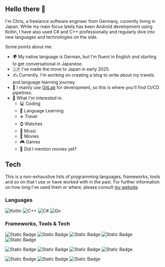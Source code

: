 ## Hello there 👋

I'm Chris, a freelance software engineer from Germany, currently living in Japan.
While my main focus lately has been Android development using Kotlin, I have also
used C# and C++ professionally and regularly dive into new languages and
technologies on the side.

Some points about me:

- 🌍 My native language is German, but I'm fluent in English and starting to get
  conversational in Japanese.
- 🇯🇵 I've made the move to Japan in early 2025.
- ✍️ Currently, I'm working on creating a blog to write about my travels and
  language learning journey.
- 🔧 I mainly use [GitLab](https://gitlab.com/christianzoeller) for development,
  so this is where you'll find CI/CD pipelines.
- 👀 What I'm interested in:
    - 💻 Coding
    - 📓 Language Learning
    - ✈️ Travel
    - ⌚ Watches
    - 🎵 Music
    - 🎥 Movies
    - 🎮 Games
    - 🎦 Did I mention movies yet?

## Tech

This is a non-exhaustive lists of programming languages, frameworks, tools and so on
that I use or have worked with in the past. For further information on how long I've
used them or where, please consult [my website](https://christianzoeller.dev/projects.html).

### Languages

![Kotlin](https://img.shields.io/badge/kotlin-%237F52FF.svg?style=for-the-badge&logo=kotlin&logoColor=white)
![C++](https://img.shields.io/badge/c++-%2300599C.svg?style=for-the-badge&logo=c%2B%2B&logoColor=white)
![C#](https://img.shields.io/badge/c%23-%23239120.svg?style=for-the-badge&logo=csharp&logoColor=white)
![Go](https://img.shields.io/badge/go-%2300ADD8.svg?style=for-the-badge&logo=go&logoColor=white)

### Frameworks, Tools & Tech

![Static Badge](https://img.shields.io/badge/Framework%20-%20AndroidX%20-%20%23001f28%20?color=%23b8eaff)
![Static Badge](https://img.shields.io/badge/Framework%20-%20Jetpack%20Compose%20-%20%23001f28%20?color=%23b8eaff)
![Static Badge](https://img.shields.io/badge/Framework%20-%20Koin%20-%20%23001f28%20?color=%23b8eaff)
![Static Badge](https://img.shields.io/badge/Framework%20-%20.NET%20-%20%23001f28%20?color=%23b8eaff)
![Static Badge](https://img.shields.io/badge/Framework%20-%20WPF%20-%20%23001f28%20?color=%23b8eaff)

![Static Badge](https://img.shields.io/badge/Build%20-%20Gradle%20-%20%23071e26%20?color=%23cfe6f1)
![Static Badge](https://img.shields.io/badge/Build%20-%20CMake%20-%20%23071e26%20?color=%23cfe6f1)
![Static Badge](https://img.shields.io/badge/Build%20-%20fastlane%20-%20%23071e26%20?color=%23cfe6f1)
![Static Badge](https://img.shields.io/badge/Build%20-%20GitLab%20CI%2FCD%20-%20%23071e26%20?color=%23cfe6f1)

![Static Badge](https://img.shields.io/badge/Cloud%20-%20Firebase%20-%20%23171837%20?color=%23e1e0ff)
![Static Badge](https://img.shields.io/badge/Cloud%20-%20Google%20Cloud%20Run%20-%20%23171837%20?color=%23e1e0ff)
![Static Badge](https://img.shields.io/badge/Cloud%20-%20Docker%20-%20%23171837%20?color=%23e1e0ff)

